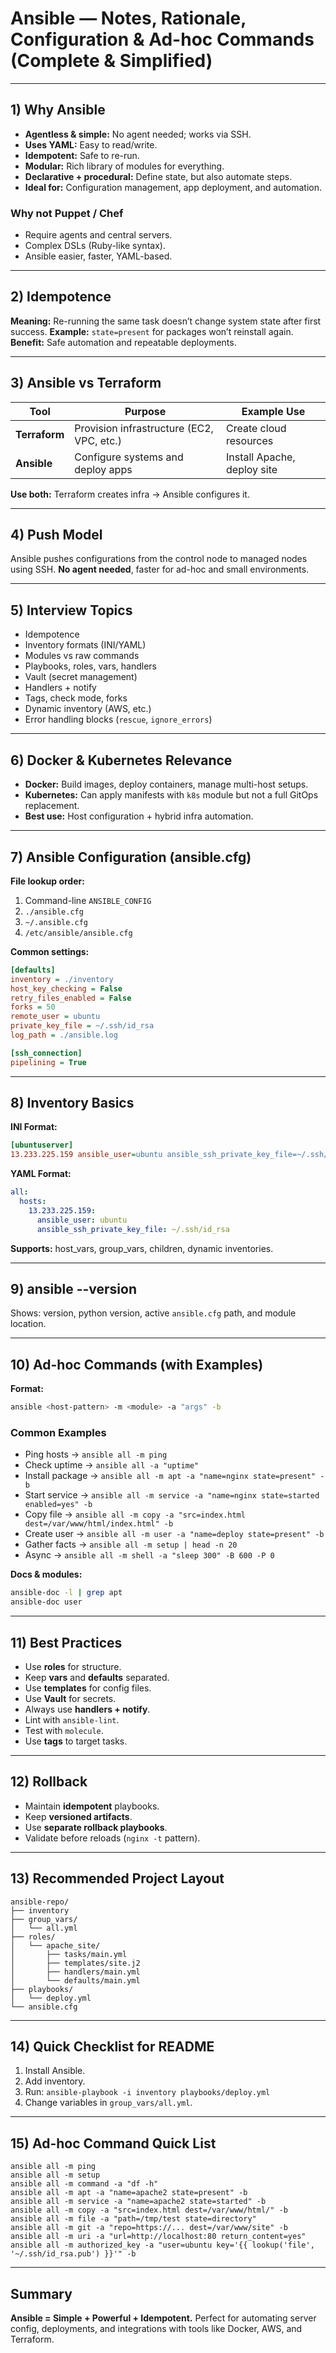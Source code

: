 # Ansible — Notes, Rationale, Configuration & Ad-hoc Commands (Complete & Simplified)

---

## 1) Why Ansible

* **Agentless & simple:** No agent needed; works via SSH.
* **Uses YAML:** Easy to read/write.
* **Idempotent:** Safe to re-run.
* **Modular:** Rich library of modules for everything.
* **Declarative + procedural:** Define state, but also automate steps.
* **Ideal for:** Configuration management, app deployment, and automation.

### Why not Puppet / Chef

* Require agents and central servers.
* Complex DSLs (Ruby-like syntax).
* Ansible easier, faster, YAML-based.

---

## 2) Idempotence

**Meaning:** Re-running the same task doesn’t change system state after first success.
**Example:** `state=present` for packages won’t reinstall again.
**Benefit:** Safe automation and repeatable deployments.

---

## 3) Ansible vs Terraform

| Tool          | Purpose                                   | Example Use                 |
| ------------- | ----------------------------------------- | --------------------------- |
| **Terraform** | Provision infrastructure (EC2, VPC, etc.) | Create cloud resources      |
| **Ansible**   | Configure systems and deploy apps         | Install Apache, deploy site |

**Use both:** Terraform creates infra → Ansible configures it.

---

## 4) Push Model

Ansible pushes configurations from the control node to managed nodes using SSH.
**No agent needed**, faster for ad-hoc and small environments.

---

## 5) Interview Topics

* Idempotence
* Inventory formats (INI/YAML)
* Modules vs raw commands
* Playbooks, roles, vars, handlers
* Vault (secret management)
* Handlers + notify
* Tags, check mode, forks
* Dynamic inventory (AWS, etc.)
* Error handling blocks (`rescue`, `ignore_errors`)

---

## 6) Docker & Kubernetes Relevance

* **Docker:** Build images, deploy containers, manage multi-host setups.
* **Kubernetes:** Can apply manifests with `k8s` module but not a full GitOps replacement.
* **Best use:** Host configuration + hybrid infra automation.

---

## 7) Ansible Configuration (ansible.cfg)

**File lookup order:**

1. Command-line `ANSIBLE_CONFIG`
2. `./ansible.cfg`
3. `~/.ansible.cfg`
4. `/etc/ansible/ansible.cfg`

**Common settings:**

```ini
[defaults]
inventory = ./inventory
host_key_checking = False
retry_files_enabled = False
forks = 50
remote_user = ubuntu
private_key_file = ~/.ssh/id_rsa
log_path = ./ansible.log

[ssh_connection]
pipelining = True
```

---

## 8) Inventory Basics

**INI Format:**

```ini
[ubuntuserver]
13.233.225.159 ansible_user=ubuntu ansible_ssh_private_key_file=~/.ssh/id_rsa
```

**YAML Format:**

```yaml
all:
  hosts:
    13.233.225.159:
      ansible_user: ubuntu
      ansible_ssh_private_key_file: ~/.ssh/id_rsa
```

**Supports:** host_vars, group_vars, children, dynamic inventories.

---

## 9) ansible --version

Shows: version, python version, active `ansible.cfg` path, and module location.

---

## 10) Ad-hoc Commands (with Examples)

**Format:**

```bash
ansible <host-pattern> -m <module> -a "args" -b
```

### Common Examples

* Ping hosts → `ansible all -m ping`
* Check uptime → `ansible all -a "uptime"`
* Install package → `ansible all -m apt -a "name=nginx state=present" -b`
* Start service → `ansible all -m service -a "name=nginx state=started enabled=yes" -b`
* Copy file → `ansible all -m copy -a "src=index.html dest=/var/www/html/index.html" -b`
* Create user → `ansible all -m user -a "name=deploy state=present" -b`
* Gather facts → `ansible all -m setup | head -n 20`
* Async → `ansible all -m shell -a "sleep 300" -B 600 -P 0`

**Docs & modules:**

```bash
ansible-doc -l | grep apt
ansible-doc user
```

---

## 11) Best Practices

* Use **roles** for structure.
* Keep **vars** and **defaults** separated.
* Use **templates** for config files.
* Use **Vault** for secrets.
* Always use **handlers + notify**.
* Lint with `ansible-lint`.
* Test with `molecule`.
* Use **tags** to target tasks.

---

## 12) Rollback

* Maintain **idempotent** playbooks.
* Keep **versioned artifacts**.
* Use **separate rollback playbooks**.
* Validate before reloads (`nginx -t` pattern).

---

## 13) Recommended Project Layout

```
ansible-repo/
├── inventory
├── group_vars/
│   └── all.yml
├── roles/
│   └── apache_site/
│       ├── tasks/main.yml
│       ├── templates/site.j2
│       ├── handlers/main.yml
│       └── defaults/main.yml
├── playbooks/
│   └── deploy.yml
└── ansible.cfg
```

---

## 14) Quick Checklist for README

1. Install Ansible.
2. Add inventory.
3. Run: `ansible-playbook -i inventory playbooks/deploy.yml`
4. Change variables in `group_vars/all.yml`.

---

## 15) Ad-hoc Command Quick List

```
ansible all -m ping
ansible all -m setup
ansible all -m command -a "df -h"
ansible all -m apt -a "name=apache2 state=present" -b
ansible all -m service -a "name=apache2 state=started" -b
ansible all -m copy -a "src=index.html dest=/var/www/html/" -b
ansible all -m file -a "path=/tmp/test state=directory"
ansible all -m git -a "repo=https://... dest=/var/www/site" -b
ansible all -m uri -a "url=http://localhost:80 return_content=yes"
ansible all -m authorized_key -a "user=ubuntu key='{{ lookup('file', '~/.ssh/id_rsa.pub') }}'" -b
```

---

## Summary

**Ansible = Simple + Powerful + Idempotent.**
Perfect for automating server config, deployments, and integrations with tools like Docker, AWS, and Terraform.
